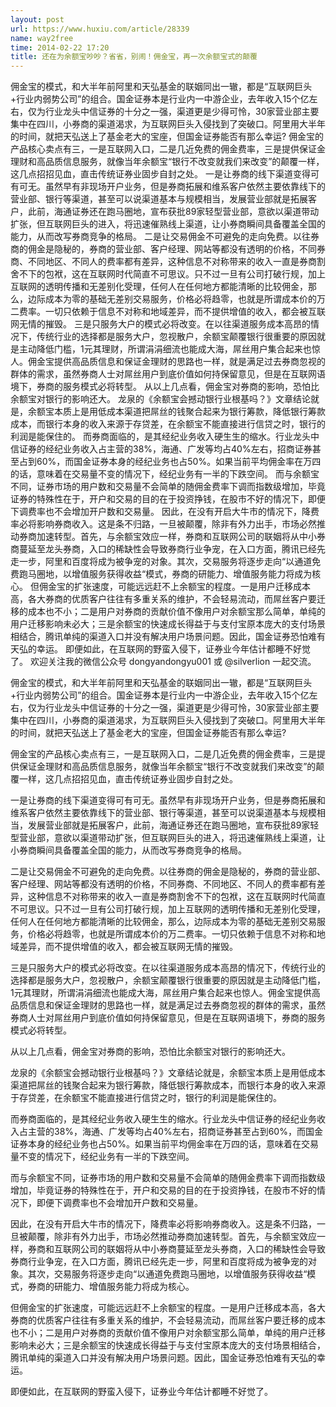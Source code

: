 ```yaml
---
layout: post
url: https://www.huxiu.com/article/28339
name: way2free
time: 2014-02-22 17:20
title: 还在为余额宝吵吵？省省，别闹！佣金宝，再一次余额宝式的颠覆
---
```

佣金宝的模式，和大半年前阿里和天弘基金的联姻同出一辙，都是“互联网巨头+行业内弱势公司”的组合。国金证券本是行业内一中游企业，去年收入15个亿左右，仅为行业龙头中信证券的十分之一强，渠道更是少得可怜，30家营业部主要集中在四川，小券商的渠道渴求，为互联网巨头入侵找到了突破口。阿里用大半年的时间，就把天弘送上了基金老大的宝座，但国金证券能否有那么幸运? 佣金宝的产品核心卖点有三，一是互联网入口，二是几近免费的佣金费率，三是提供保证金理财和高品质信息服务，就像当年余额宝“银行不改变就我们来改变”的颠覆一样，这几点招招见血，直击传统证券业固步自封之处。 一是让券商的线下渠道变得可有可无。虽然早有非现场开户业务，但是券商拓展和维系客户依然主要依靠线下的营业部、银行等渠道，甚至可以说渠道基本与规模相当，发展营业部就是拓展客户，此前，海通证券还在跑马圈地，宣布获批89家轻型营业部，意欲以渠道带动扩张，但互联网巨头的进入，将迅速催熟线上渠道，让小券商瞬间具备覆盖全国的能力，从而改写券商竞争的格局。 二是让交易佣金不可避免的走向免费。以往券商的佣金是隐秘的，券商的营业部、客户经理、网站等都没有透明的价格，不同券商、不同地区、不同人的费率都有差异，这种信息不对称带来的收入一直是券商割舍不下的包袱，这在互联网时代简直不可思议。只不过一旦有公司打破行规，加上互联网的透明传播和无差别化受理，任何人在任何地方都能清晰的比较佣金，那么，边际成本为零的基础无差别交易服务，价格必将趋零，也就是所谓成本价的万二费率。一切只依赖于信息不对称和地域差异，而不提供增值的收入，都会被互联网无情的摧毁。 三是只服务大户的模式必将改变。在以往渠道服务成本高昂的情况下，传统行业的选择都是服务大户，忽视散户，余额宝颠覆银行很重要的原因就是主动降低门槛，1元其理财，所谓涓涓细流也能成大海，屌丝用户集合起来也惊人。佣金宝提供高品质信息和保证金理财的思路也一样，就是满足过去券商忽视的群体的需求，虽然券商人士对屌丝用户到底价值如何持保留意见，但是在互联网语境下，券商的服务模式必将转型。 从以上几点看，佣金宝对券商的影响，恐怕比余额宝对银行的影响还大。 龙泉的《余额宝会撼动银行业根基吗？》文章结论就是，余额宝本质上是用低成本渠道把屌丝的钱聚合起来为银行筹款，降低银行筹款成本，而银行本身的收入来源于存贷差，在余额宝不能直接进行信贷之时，银行的利润是能保住的。 而券商面临的，是其经纪业务收入硬生生的缩水。行业龙头中信证券的经纪业务收入占主营的38%，海通、广发等均占40%左右，招商证券甚至占到60%，而国金证券本身的经纪业务也占50%。如果当前平均佣金率在万四的话，意味着在交易量不变的情况下，经纪业务有一半的下跌空间。 而与余额宝不同，证券市场的用户数和交易量不会简单的随佣金费率下调而指数级增加，毕竟证券的特殊性在于，开户和交易的目的在于投资挣钱，在股市不好的情况下，即便下调费率也不会增加开户数和交易量。 因此，在没有开启大牛市的情况下，降费率必将影响券商收入。这是条不归路，一旦被颠覆，除非有外力出手，市场必然推动券商加速转型。首先，与余额宝效应一样，券商和互联网公司的联姻将从中小券商蔓延至龙头券商，入口的稀缺性会导致券商行业争宠，在入口方面，腾讯已经先走一步，阿里和百度将成为被争宠的对象。其次，交易服务将逐步走向“以通道免费跑马圈地，以增值服务获得收益“模式，券商的研能力、增值服务能力将成为核心。 但佣金宝的扩张速度，可能远远赶不上余额宝的程度。一是用户迁移成本高，各大券商的优质客户往往有多重关系的维护，不会轻易流动，而屌丝客户要迁移的成本也不小；二是用户对券商的贡献价值不像用户对余额宝那么简单，单纯的用户迁移影响未必大；三是余额宝的快速成长得益于与支付宝原本庞大的支付场景相结合，腾讯单纯的渠道入口并没有解决用户场景问题。因此，国金证券恐怕难有天弘的幸运。 即便如此，在互联网的野蛮入侵下，证券业今年估计都睡不好觉了。 欢迎关注我的微信公众号 dongyandongyu001 或 @silverlion 一起交流。

佣金宝的模式，和大半年前阿里和天弘基金的联姻同出一辙，都是“互联网巨头+行业内弱势公司”的组合。国金证券本是行业内一中游企业，去年收入15个亿左右，仅为行业龙头中信证券的十分之一强，渠道更是少得可怜，30家营业部主要集中在四川，小券商的渠道渴求，为互联网巨头入侵找到了突破口。阿里用大半年的时间，就把天弘送上了基金老大的宝座，但国金证券能否有那么幸运?

佣金宝的产品核心卖点有三，一是互联网入口，二是几近免费的佣金费率，三是提供保证金理财和高品质信息服务，就像当年余额宝“银行不改变就我们来改变”的颠覆一样，这几点招招见血，直击传统证券业固步自封之处。

一是让券商的线下渠道变得可有可无。虽然早有非现场开户业务，但是券商拓展和维系客户依然主要依靠线下的营业部、银行等渠道，甚至可以说渠道基本与规模相当，发展营业部就是拓展客户，此前，海通证券还在跑马圈地，宣布获批89家轻型营业部，意欲以渠道带动扩张，但互联网巨头的进入，将迅速催熟线上渠道，让小券商瞬间具备覆盖全国的能力，从而改写券商竞争的格局。

二是让交易佣金不可避免的走向免费。以往券商的佣金是隐秘的，券商的营业部、客户经理、网站等都没有透明的价格，不同券商、不同地区、不同人的费率都有差异，这种信息不对称带来的收入一直是券商割舍不下的包袱，这在互联网时代简直不可思议。只不过一旦有公司打破行规，加上互联网的透明传播和无差别化受理，任何人在任何地方都能清晰的比较佣金，那么，边际成本为零的基础无差别交易服务，价格必将趋零，也就是所谓成本价的万二费率。一切只依赖于信息不对称和地域差异，而不提供增值的收入，都会被互联网无情的摧毁。

三是只服务大户的模式必将改变。在以往渠道服务成本高昂的情况下，传统行业的选择都是服务大户，忽视散户，余额宝颠覆银行很重要的原因就是主动降低门槛，1元其理财，所谓涓涓细流也能成大海，屌丝用户集合起来也惊人。佣金宝提供高品质信息和保证金理财的思路也一样，就是满足过去券商忽视的群体的需求，虽然券商人士对屌丝用户到底价值如何持保留意见，但是在互联网语境下，券商的服务模式必将转型。

从以上几点看，佣金宝对券商的影响，恐怕比余额宝对银行的影响还大。

龙泉的《余额宝会撼动银行业根基吗？》文章结论就是，余额宝本质上是用低成本渠道把屌丝的钱聚合起来为银行筹款，降低银行筹款成本，而银行本身的收入来源于存贷差，在余额宝不能直接进行信贷之时，银行的利润是能保住的。

而券商面临的，是其经纪业务收入硬生生的缩水。行业龙头中信证券的经纪业务收入占主营的38%，海通、广发等均占40%左右，招商证券甚至占到60%，而国金证券本身的经纪业务也占50%。如果当前平均佣金率在万四的话，意味着在交易量不变的情况下，经纪业务有一半的下跌空间。

而与余额宝不同，证券市场的用户数和交易量不会简单的随佣金费率下调而指数级增加，毕竟证券的特殊性在于，开户和交易的目的在于投资挣钱，在股市不好的情况下，即便下调费率也不会增加开户数和交易量。

因此，在没有开启大牛市的情况下，降费率必将影响券商收入。这是条不归路，一旦被颠覆，除非有外力出手，市场必然推动券商加速转型。首先，与余额宝效应一样，券商和互联网公司的联姻将从中小券商蔓延至龙头券商，入口的稀缺性会导致券商行业争宠，在入口方面，腾讯已经先走一步，阿里和百度将成为被争宠的对象。其次，交易服务将逐步走向“以通道免费跑马圈地，以增值服务获得收益“模式，券商的研能力、增值服务能力将成为核心。

但佣金宝的扩张速度，可能远远赶不上余额宝的程度。一是用户迁移成本高，各大券商的优质客户往往有多重关系的维护，不会轻易流动，而屌丝客户要迁移的成本也不小；二是用户对券商的贡献价值不像用户对余额宝那么简单，单纯的用户迁移影响未必大；三是余额宝的快速成长得益于与支付宝原本庞大的支付场景相结合，腾讯单纯的渠道入口并没有解决用户场景问题。因此，国金证券恐怕难有天弘的幸运。

即便如此，在互联网的野蛮入侵下，证券业今年估计都睡不好觉了。

